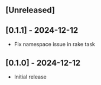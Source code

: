 ## [Unreleased]

## [0.1.1] - 2024-12-12

- Fix namespace issue in rake task

## [0.1.0] - 2024-12-12

- Initial release
